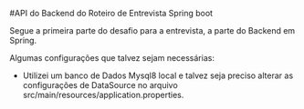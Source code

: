 #API do Backend do Roteiro de Entrevista Spring boot

Segue a primeira parte do desafio para a entrevista, a parte do Backend em Spring.

Algumas configurações que talvez sejam necessárias:
* Utilizei um banco de Dados Mysql8 local e talvez seja preciso alterar as configurações de DataSource no arquivo src/main/resources/application.properties.
